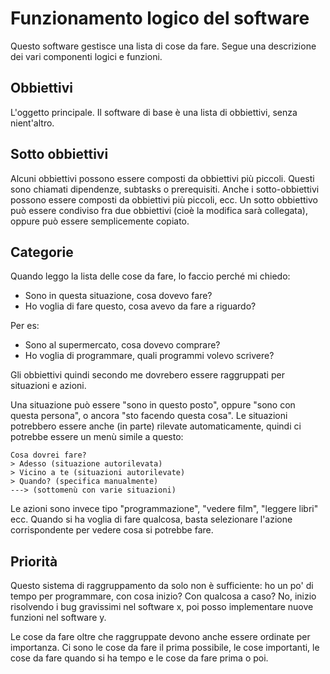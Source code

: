 # Funzionamento logico del software


Questo software gestisce una lista di cose da fare. Segue una descrizione dei 
vari componenti logici e funzioni.


## Obbiettivi

L'oggetto principale. Il software di base è una lista di obbiettivi, senza 
nient'altro.


## Sotto obbiettivi

Alcuni obbiettivi possono essere composti da obbiettivi più piccoli. Questi sono 
chiamati dipendenze, subtasks o prerequisiti. Anche i sotto-obbiettivi possono 
essere composti da obbiettivi più piccoli, ecc. Un sotto obbiettivo può essere 
condiviso fra due obbiettivi (cioè la modifica sarà collegata), oppure può essere 
semplicemente copiato.


## Categorie

Quando leggo la lista delle cose da fare, lo faccio perché mi chiedo:
 
 - Sono in questa situazione, cosa dovevo fare?
 - Ho voglia di fare questo, cosa avevo da fare a riguardo?
 
Per es:

 - Sono al supermercato, cosa dovevo comprare?
 - Ho voglia di programmare, quali programmi volevo scrivere?
 

Gli obbiettivi quindi secondo me dovrebero essere raggruppati per situazioni e 
azioni.

Una situazione può essere "sono in questo posto", oppure "sono con questa persona",
o ancora "sto facendo questa cosa". Le situazioni potrebbero essere anche (in parte) 
rilevate automaticamente, quindi ci potrebbe essere un menù simile a questo:

```
Cosa dovrei fare?
> Adesso (situazione autorilevata)  
> Vicino a te (situazioni autorilevate)  
> Quando? (specifica manualmente)  
---> (sottomenù con varie situazioni)  
```

Le azioni sono invece tipo "programmazione", "vedere film", "leggere libri" ecc. 
Quando si ha voglia di fare qualcosa, basta selezionare l'azione corrispondente 
per vedere cosa si potrebbe fare.


## Priorità

Questo sistema di raggruppamento da solo non è sufficiente: ho un po' di tempo per 
programmare, con cosa inizio? Con qualcosa a caso?  No, inizio risolvendo i bug 
gravissimi nel software x, poi posso implementare nuove funzioni nel software y.

Le cose da fare oltre che raggruppate devono anche essere ordinate per importanza. 
Ci sono le cose da fare il prima possibile, le cose importanti, le cose da 
fare quando si ha tempo e le cose da fare prima o poi.

